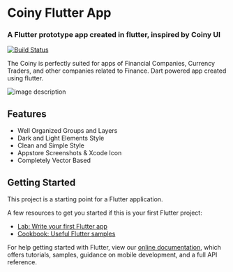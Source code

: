 # Coiny Flutter App
### A Flutter prototype app created in flutter, inspired by Coiny UI 
 

[![Build Status](https://travis-ci.org/joemccann/dillinger.svg?branch=master)](https://travis-ci.org/joemccann/dillinger)

The Coiny is perfectly suited for apps of Financial Companies, Currency Traders, and other companies related to Finance.
Dart powered app created using flutter.

![image description](https://assets.materialup.com/uploads/8a930c3a-3d16-4791-aac7-d079b2ad0a2e/preview.png)

## Features

- Well Organized Groups and Layers
- Dark and Light Elements Style
- Clean and Simple Style
- Appstore Screenshots & Xcode Icon
- Completely Vector Based

## Getting Started

This project is a starting point for a Flutter application.

A few resources to get you started if this is your first Flutter project:

- [Lab: Write your first Flutter app](https://flutter.dev/docs/get-started/codelab)
- [Cookbook: Useful Flutter samples](https://flutter.dev/docs/cookbook)

For help getting started with Flutter, view our
[online documentation](https://flutter.dev/docs), which offers tutorials,
samples, guidance on mobile development, and a full API reference.

